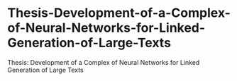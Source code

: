 # Thesis-Development-of-a-Complex-of-Neural-Networks-for-Linked-Generation-of-Large-Texts
Thesis: Development of a Complex of Neural Networks for Linked Generation of Large Texts
